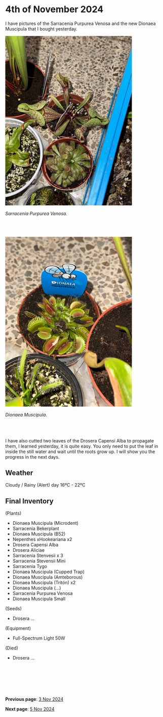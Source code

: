# 4th of November 2024

I have pictures of the Sarracenia Purpurea Venosa and the new Dionaea Muscipula that I bought yesterday.

<img src="../../docs/resource/img/20241104/04112024_1.jpeg" alt="Sarracenia Purpurea Venosa" width="400">

*Sarracenia Purpurea Venosa.*
<br><br><br><br>

<img src="../../docs/resource/img/20241104/04112024_2.jpeg" alt="Dionaea Muscipula" width="400">

*Dionaea Muscipula.*
<br><br><br><br>


I have also cutted two leaves of the Drosera Capensi Alba to propagate them, I learned yesterday, it is quite easy. You only need to put the leaf in inside the still water and wait until the roots grow up. I will show you the progress in the next days.

## Weather

Cloudy / Rainy (Alert) day 16ºC - 22ºC


## Final Inventory

(Plants)
- Dionaea Muscipula (Microdent)
- Sarracenia Bekerplant
- Dionaea Muscipula (B52)
- Nepenthes xHookeariana x2
- Drosera Capensi Alba
- Drosera Aliciae
- Sarracenia Stenvesii x 3
- Sarracenia Stevensii Mini
- Sarracenia Tygo
- Dionaea Muscipula (Cupped Trap)
- Dionaea Muscipula (Amteborous)
- Dionaea Muscipula (Tritón) x2
- Dionaea Muscipula (...)
- Sarracenia Purpurea Venosa
- Dionaea Muscipula Small

(Seeds)
- Drosera ...

(Equipment)
- Full-Spectrum Light 50W

(Died)
- Drosera ...

<br>
<br>
<br>
<br>
<br>

**Previous page**: <a href="./3_nov_2024">3 Nov 2024</a>

**Next page**: <a href="./5_nov_2024">5 Nov 2024</a>
<br>
<br>
<br>
<br>
<br>
<br>